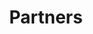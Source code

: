 ---
templateKey: 'partners-page-en'
path: /en/partners
title: Partners
main:
  image__1: /img/partner1.jpg
  image__2: /img/partner2.jpg
  image__3: /img/partner3.jpg
  image__4: /img/partner4.png
  image__5: /img/partner5.png
  image__6: /img/partner6.png
  image__7: /img/partner7.jpg
  image__8: /img/partner8.png
  image__9: /img/partner9.png
  image__10: /img/partner10.png
  image__11: /img/partner11.jpg
  image__12: /img/partner12.jpg
  image__13: /img/partner13.jpg
  image__14: /img/partner14.png
  image__15: /img/partner15.jpg
---